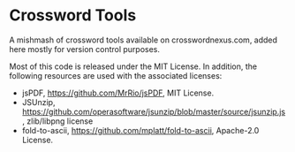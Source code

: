 # Crossword Tools
A mishmash of crossword tools available on crosswordnexus.com, added here mostly for version control purposes.

Most of this code is released under the MIT License.  In addition, the following resources are used with the associated licenses:

* jsPDF, https://github.com/MrRio/jsPDF, MIT License.
* JSUnzip, https://github.com/operasoftware/jsunzip/blob/master/source/jsunzip.js, zlib/libpng license
* fold-to-ascii, https://github.com/mplatt/fold-to-ascii, Apache-2.0 License.
